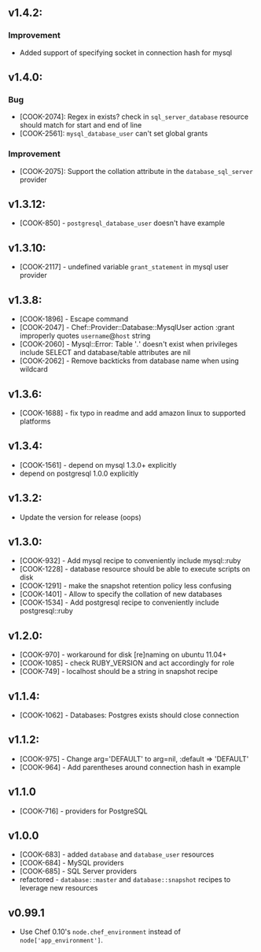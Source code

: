 ## v1.4.2:

### Improvement

- Added support of specifying socket in connection hash for mysql

## v1.4.0:

### Bug

- [COOK-2074]: Regex in exists? check in `sql_server_database` resource
  should match for start and end of line
- [COOK-2561]: `mysql_database_user` can't set global grants

### Improvement

- [COOK-2075]: Support the collation attribute in the
  `database_sql_server` provider

## v1.3.12:

* [COOK-850] - `postgresql_database_user` doesn't have example

## v1.3.10:

* [COOK-2117] - undefined variable `grant_statement` in mysql user
  provider

## v1.3.8:

* [COOK-1896] - Escape command
* [COOK-2047] - Chef::Provider::Database::MysqlUser action :grant
  improperly quotes `username`@`host` string
* [COOK-2060] - Mysql::Error: Table '*.*' doesn't exist when privileges
  include SELECT and database/table attributes are nil
* [COOK-2062] - Remove backticks from database name when using wildcard

## v1.3.6:

* [COOK-1688] - fix typo in readme and add amazon linux to supported
  platforms

## v1.3.4:

* [COOK-1561] - depend on mysql 1.3.0+ explicitly
* depend on postgresql 1.0.0 explicitly

## v1.3.2:

* Update the version for release (oops)

## v1.3.0:

* [COOK-932] - Add mysql recipe to conveniently include mysql::ruby
* [COOK-1228] - database resource should be able to execute scripts on disk
* [COOK-1291] - make the snapshot retention policy less confusing
* [COOK-1401] - Allow to specify the collation of new databases
* [COOK-1534] - Add postgresql recipe to conveniently include postgresql::ruby

## v1.2.0:

* [COOK-970] - workaround for disk [re]naming on ubuntu 11.04+
* [COOK-1085] - check RUBY_VERSION and act accordingly for role
* [COOK-749] - localhost should be a string in snapshot recipe

## v1.1.4:

* [COOK-1062] - Databases: Postgres exists should close connection

## v1.1.2:

* [COOK-975] - Change arg='DEFAULT' to arg=nil, :default => 'DEFAULT'
* [COOK-964] - Add parentheses around connection hash in example

## v1.1.0

* [COOK-716] - providers for PostgreSQL

## v1.0.0

* [COOK-683] - added `database` and `database_user` resources
* [COOK-684] - MySQL providers
* [COOK-685] - SQL Server providers
* refactored - `database::master` and `database::snapshot` recipes to leverage new resources

## v0.99.1

* Use Chef 0.10's `node.chef_environment` instead of `node['app_environment']`.
